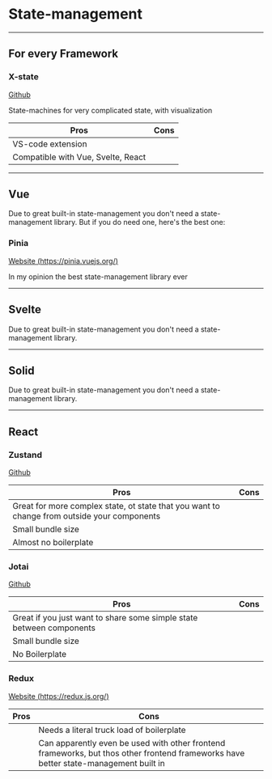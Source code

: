 # State-management

---

## For every Framework

### X-state

[Github](https://github.com/statelyai/xstate)

State-machines for very complicated state, with visualization

| Pros                               | Cons |
| ---------------------------------- | ---- |
| VS-code extension                  |      |
| Compatible with Vue, Svelte, React |      |

---

## Vue

Due to great built-in state-management you don't need a state-management library. But if you do need one, here's the best one:

### Pinia

[Website (https://pinia.vuejs.org/)](https://pinia.vuejs.org/)

In my opinion the best state-management library ever

---

## Svelte

Due to great built-in state-management you don't need a state-management library.

---

## Solid

Due to great built-in state-management you don't need a state-management library.

---

## React

### Zustand

[Github](https://github.com/pmndrs/zustand)

| Pros                                                                                        | Cons |
| ------------------------------------------------------------------------------------------- | ---- |
| Great for more complex state, ot state that you want to change from outside your components |      |
| Small bundle size                                                                           |      |
| Almost no boilerplate                                                                       |      |

### Jotai

[Github](https://github.com/pmndrs/jotai)

| Pros                                                                 | Cons |
| -------------------------------------------------------------------- | ---- |
| Great if you just want to share some simple state between components |      |
| Small bundle size                                                    |      |
| No Boilerplate                                                       |      |

### Redux

[Website (https://redux.js.org/)](https://redux.js.org/)

| Pros | Cons                                                                                                                                 |
| ---- | ------------------------------------------------------------------------------------------------------------------------------------ |
|      | Needs a literal truck load of boilerplate                                                                                            |
|      | Can apparently even be used with other frontend frameworks, but thos other frontend frameworks have better state-management built in |
